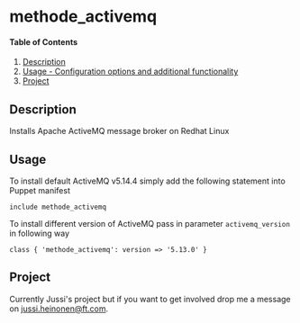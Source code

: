 # methode_activemq

#### Table of Contents

1. [Description](#description)
1. [Usage - Configuration options and additional functionality](#usage)
1. [Project](#project)

## Description

Installs Apache ActiveMQ message broker on Redhat Linux


## Usage

To install default ActiveMQ v5.14.4 simply add the following statement into Puppet manifest

`include methode_activemq`

To install different version of ActiveMQ pass in parameter `activemq_version` in following way

`class { 'methode_activemq': version => '5.13.0' }`


## Project

Currently Jussi's project but if you want to get involved drop me a message on jussi.heinonen@ft.com.
